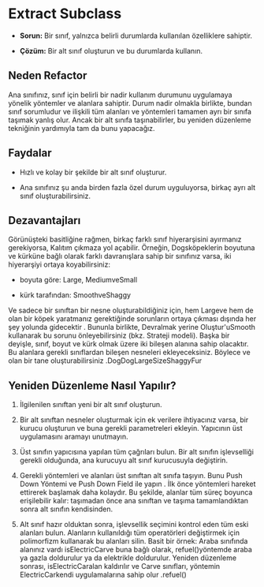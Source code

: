 # Extract Subclass

- **Sorun:** Bir sınıf, yalnızca belirli durumlarda kullanılan özelliklere sahiptir.

- **Çözüm:** Bir alt sınıf oluşturun ve bu durumlarda kullanın.

## Neden Refactor

Ana sınıfınız, sınıf için belirli bir nadir kullanım durumunu uygulamaya yönelik yöntemler ve alanlara sahiptir. Durum nadir olmakla birlikte, bundan sınıf sorumludur ve ilişkili tüm alanları ve yöntemleri tamamen ayrı bir sınıfa taşımak yanlış olur. Ancak bir alt sınıfa taşınabilirler, bu yeniden düzenleme tekniğinin yardımıyla tam da bunu yapacağız.

## Faydalar

- Hızlı ve kolay bir şekilde bir alt sınıf oluşturur.

- Ana sınıfınız şu anda birden fazla özel durum uyguluyorsa, birkaç ayrı alt sınıf oluşturabilirsiniz.

## Dezavantajları

Görünüşteki basitliğine rağmen, birkaç farklı sınıf hiyerarşisini ayırmanız gerekiyorsa, Kalıtım çıkmaza yol açabilir. Örneğin, Dogsköpeklerin boyutuna ve kürküne bağlı olarak farklı davranışlara sahip bir sınıfınız varsa, iki hiyerarşiyi ortaya koyabilirsiniz:

- boyuta göre: Large, MediumveSmall

- kürk tarafından: SmoothveShaggy

Ve sadece bir sınıftan bir nesne oluşturabildiğiniz için, hem Largeve hem de olan bir köpek yaratmanız gerektiğinde sorunların ortaya çıkması dışında her şey yolunda gidecektir . Bununla birlikte, Devralmak yerine Oluştur'uSmooth kullanarak bu sorunu önleyebilirsiniz (bkz. Strateji modeli). Başka bir deyişle, sınıf, boyut ve kürk olmak üzere iki bileşen alanına sahip olacaktır. Bu alanlara gerekli sınıflardan bileşen nesneleri ekleyeceksiniz. Böylece ve olan bir tane oluşturabilirsiniz .DogDogLargeSizeShaggyFur

## Yeniden Düzenleme Nasıl Yapılır?

1. İlgilenilen sınıftan yeni bir alt sınıf oluşturun.

2. Bir alt sınıftan nesneler oluşturmak için ek verilere ihtiyacınız varsa, bir kurucu oluşturun ve buna gerekli parametreleri ekleyin. Yapıcının üst uygulamasını aramayı unutmayın.

3. Üst sınıfın yapıcısına yapılan tüm çağrıları bulun. Bir alt sınıfın işlevselliği gerekli olduğunda, ana kurucuyu alt sınıf kurucusuyla değiştirin.

4. Gerekli yöntemleri ve alanları üst sınıftan alt sınıfa taşıyın. Bunu Push Down Yöntemi ve Push Down Field ile yapın . İlk önce yöntemleri hareket ettirerek başlamak daha kolaydır. Bu şekilde, alanlar tüm süreç boyunca erişilebilir kalır: taşımadan önce ana sınıftan ve taşıma tamamlandıktan sonra alt sınıfın kendisinden.

5. Alt sınıf hazır olduktan sonra, işlevsellik seçimini kontrol eden tüm eski alanları bulun. Alanların kullanıldığı tüm operatörleri değiştirmek için polimorfizm kullanarak bu alanları silin. Basit bir örnek: Araba sınıfında alanınız vardı isElectricCarve buna bağlı olarak, refuel()yöntemde araba ya gazla doldurulur ya da elektrikle doldurulur. Yeniden düzenleme sonrası, isElectricCaralan kaldırılır ve Carve sınıfları, yöntemin ElectricCarkendi uygulamalarına sahip olur .refuel()